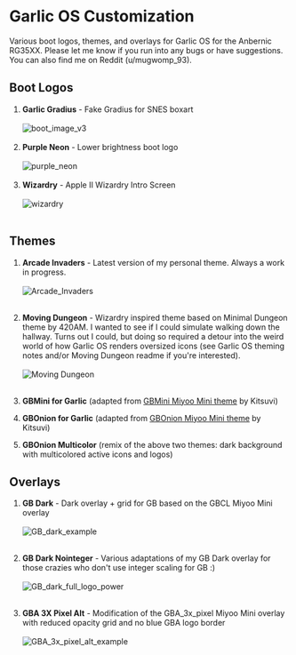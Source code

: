 # Garlic OS Customization

Various boot logos, themes, and overlays for Garlic OS for the Anbernic RG35XX. Please let me know if you run into any bugs or have suggestions. You can also find me on Reddit (u/mugwomp_93).

## Boot Logos
1. **Garlic Gradius** - Fake Gradius for SNES boxart<br><br>![boot_image_v3](https://github.com/mugwomp93/GarlicOS_Customization/assets/143192398/3d016c4a-141c-4352-b5ba-0f5d0a85be85)<br><br>
2. **Purple Neon** - Lower brightness boot logo<br><br>![purple_neon](https://github.com/mugwomp93/GarlicOS_Customization/assets/143192398/fe4c65cc-def1-424d-a75b-456c2c06324e)<br><br>
3. **Wizardry** - Apple II Wizardry Intro Screen<br><br>![wizardry](https://github.com/mugwomp93/GarlicOS_Customization/assets/143192398/2657303a-d315-418f-bd0c-f9b926a3da18)<br><br>



## Themes
1. **Arcade Invaders** - Latest version of my personal theme. Always a work in progress.<br><br>![Arcade_Invaders](https://github.com/mugwomp93/GarlicOS_Customization/assets/143192398/9157b82e-8f19-426a-81b0-c8208c241fb0)<br><br>

2. **Moving Dungeon** - Wizardry inspired theme based on Minimal Dungeon theme by 420AM. I wanted to see if I could simulate walking down the hallway. Turns out I could, but doing so required a detour into the weird world of how Garlic OS renders oversized icons (see Garlic OS theming notes and/or Moving Dungeon readme if you're interested).<br><br>![Moving Dungeon](https://github.com/mugwomp93/GarlicOS_Customization/assets/143192398/57e6a93f-d7d9-4df0-b560-f6d61c90c81d)<br><br>

3. **GBMini for Garlic** (adapted from [GBMini Miyoo Mini theme](https://www.reddit.com/r/MiyooMini/comments/vdxg1a/gbonion_theme_and_customizations/?rdt=57022) by Kitsuvi)
4. **GBOnion for Garlic** (adapted from [GBOnion Miyoo Mini theme](https://www.reddit.com/r/MiyooMini/comments/vdxg1a/gbonion_theme_and_customizations/?rdt=57022) by Kitsuvi)
5. **GBOnion Multicolor** (remix of the above two themes: dark background with multicolored active icons and logos)

## Overlays
1. **GB Dark** - Dark overlay + grid for GB based on the GBCL Miyoo Mini overlay<br><br>![GB_dark_example](https://github.com/mugwomp93/GarlicOS_Customization/assets/143192398/6cb58cb8-5c67-4b56-862c-485d28f4fcc5)<br><br>

2. **GB Dark Nointeger** - Various adaptations of my GB Dark overlay for those crazies who don't use integer scaling for GB :)<br><br>![GB_dark_full_logo_power](https://github.com/mugwomp93/GarlicOS_Customization/assets/143192398/9dcaf19c-e055-43e0-a6c6-38eb8cb97842)<br><br>

3. **GBA 3X Pixel Alt** - Modification of the GBA_3x_pixel Miyoo Mini overlay with reduced opacity grid and no blue GBA logo border<br><br>![GBA_3x_pixel_alt_example](https://github.com/mugwomp93/GarlicOS_Customization/assets/143192398/72857307-e831-4688-a2b9-0631a176f0b6)<br><br>
